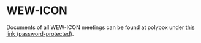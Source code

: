 # WEW-ICON

Documents of all WEW-ICON meetings can be found at polybox under [this link (password-protected)](https://polybox.ethz.ch/index.php/s/PgZvLLldgi46WI6).
